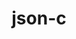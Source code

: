 ---
title: "json-c"
layout: cache
categories: [package, develop-2023-12-10]
meta: {"versions": ["0.16"], "compilers": ["apple-clang@=15.0.0", "gcc@=11.1.0", "gcc@=11.3.0", "gcc@=11.4.0", "gcc@=7.5.0", "gcc@=9.4.0", "oneapi@=2023.2.0"], "oss": ["ubuntu18.04", "ubuntu20.04", "ubuntu22.04", "ventura"], "platforms": ["darwin", "linux"], "targets": ["aarch64", "neoverse_v1", "ppc64le", "x86_64_v3"], "stacks": ["data-vis-sdk", "e4s", "e4s-neoverse_v1", "e4s-oneapi", "e4s-power", "ml-darwin-aarch64-mps", "ml-linux-x86_64-cpu", "ml-linux-x86_64-cuda", "radiuss", "root", "tutorial"], "num_specs": 10, "num_specs_by_stack": {"ml-darwin-aarch64-mps": 1, "root": 10, "radiuss": 1, "e4s-neoverse_v1": 1, "e4s-power": 1, "data-vis-sdk": 2, "e4s": 1, "e4s-oneapi": 1, "ml-linux-x86_64-cpu": 1, "ml-linux-x86_64-cuda": 1, "tutorial": 1}}
spec_details: [{"hash": "2tzdswkmfm2nsx3oggc7vokrbtykvuxd", "compiler": "apple-clang@=15.0.0", "versions": ["0.16"], "os": "ventura", "platform": "darwin", "target": "aarch64", "variants": ["build_system=cmake", "build_type=Release", "generator=make", "~ipo"], "stacks": ["ml-darwin-aarch64-mps", "root"], "size": "-", "tarball": "https://binaries.spack.io/develop-2023-12-10/build_cache/darwin-ventura-aarch64/apple-clang-15.0.0/json-c-0.16/darwin-ventura-aarch64-apple-clang-15.0.0-json-c-0.16-2tzdswkmfm2nsx3oggc7vokrbtykvuxd.spack"}, {"hash": "nte3krjizabvhm4yosws2c2ta64z2fsl", "compiler": "gcc@=7.5.0", "versions": ["0.16"], "os": "ubuntu18.04", "platform": "linux", "target": "x86_64_v3", "variants": ["build_system=cmake", "build_type=Release", "generator=make", "~ipo"], "stacks": ["root", "radiuss"], "size": "-", "tarball": "https://binaries.spack.io/develop-2023-12-10/build_cache/linux-ubuntu18.04-x86_64_v3/gcc-7.5.0/json-c-0.16/linux-ubuntu18.04-x86_64_v3-gcc-7.5.0-json-c-0.16-nte3krjizabvhm4yosws2c2ta64z2fsl.spack"}, {"hash": "uawhrk4tqjsgsc2v7swf5qqx6vk2tov7", "compiler": "gcc@=11.4.0", "versions": ["0.16"], "os": "ubuntu20.04", "platform": "linux", "target": "neoverse_v1", "variants": ["build_system=cmake", "build_type=Release", "generator=make", "~ipo"], "stacks": ["root", "e4s-neoverse_v1"], "size": "-", "tarball": "https://binaries.spack.io/develop-2023-12-10/build_cache/linux-ubuntu20.04-neoverse_v1/gcc-11.4.0/json-c-0.16/linux-ubuntu20.04-neoverse_v1-gcc-11.4.0-json-c-0.16-uawhrk4tqjsgsc2v7swf5qqx6vk2tov7.spack"}, {"hash": "ohnvnqhfyvlin6uw5tult55aballcyl7", "compiler": "gcc@=9.4.0", "versions": ["0.16"], "os": "ubuntu20.04", "platform": "linux", "target": "ppc64le", "variants": ["build_system=cmake", "build_type=Release", "generator=make", "~ipo"], "stacks": ["root", "e4s-power"], "size": "-", "tarball": "https://binaries.spack.io/develop-2023-12-10/build_cache/linux-ubuntu20.04-ppc64le/gcc-9.4.0/json-c-0.16/linux-ubuntu20.04-ppc64le-gcc-9.4.0-json-c-0.16-ohnvnqhfyvlin6uw5tult55aballcyl7.spack"}, {"hash": "t7i5cnybvcnvfmavobuckph4vvpkgedz", "compiler": "gcc@=11.1.0", "versions": ["0.16"], "os": "ubuntu20.04", "platform": "linux", "target": "x86_64_v3", "variants": ["build_system=cmake", "build_type=Release", "generator=make", "~ipo"], "stacks": ["root", "data-vis-sdk"], "size": "-", "tarball": "https://binaries.spack.io/develop-2023-12-10/build_cache/linux-ubuntu20.04-x86_64_v3/gcc-11.1.0/json-c-0.16/linux-ubuntu20.04-x86_64_v3-gcc-11.1.0-json-c-0.16-t7i5cnybvcnvfmavobuckph4vvpkgedz.spack"}, {"hash": "wb36inn4dv6mfj3pkldobbqwlyviju7q", "compiler": "gcc@=11.1.0", "versions": ["0.16"], "os": "ubuntu20.04", "platform": "linux", "target": "x86_64_v3", "variants": ["build_system=cmake", "build_type=Release", "generator=make", "~ipo"], "stacks": ["root", "data-vis-sdk"], "size": "-", "tarball": "https://binaries.spack.io/develop-2023-12-10/build_cache/linux-ubuntu20.04-x86_64_v3/gcc-11.1.0/json-c-0.16/linux-ubuntu20.04-x86_64_v3-gcc-11.1.0-json-c-0.16-wb36inn4dv6mfj3pkldobbqwlyviju7q.spack"}, {"hash": "ky3mnhw6ezoxbrkpwupibgdrj5vfxfvj", "compiler": "gcc@=11.4.0", "versions": ["0.16"], "os": "ubuntu20.04", "platform": "linux", "target": "x86_64_v3", "variants": ["build_system=cmake", "build_type=Release", "generator=make", "~ipo"], "stacks": ["e4s", "root"], "size": "-", "tarball": "https://binaries.spack.io/develop-2023-12-10/build_cache/linux-ubuntu20.04-x86_64_v3/gcc-11.4.0/json-c-0.16/linux-ubuntu20.04-x86_64_v3-gcc-11.4.0-json-c-0.16-ky3mnhw6ezoxbrkpwupibgdrj5vfxfvj.spack"}, {"hash": "rkrrwi7fn74g6eap3mmkavz65lknhgmp", "compiler": "oneapi@=2023.2.0", "versions": ["0.16"], "os": "ubuntu20.04", "platform": "linux", "target": "x86_64_v3", "variants": ["build_system=cmake", "build_type=Release", "generator=make", "~ipo"], "stacks": ["root", "e4s-oneapi"], "size": "-", "tarball": "https://binaries.spack.io/develop-2023-12-10/build_cache/linux-ubuntu20.04-x86_64_v3/oneapi-2023.2.0/json-c-0.16/linux-ubuntu20.04-x86_64_v3-oneapi-2023.2.0-json-c-0.16-rkrrwi7fn74g6eap3mmkavz65lknhgmp.spack"}, {"hash": "y33jhh3o37bcirevlevfspkocs3353f2", "compiler": "gcc@=11.3.0", "versions": ["0.16"], "os": "ubuntu22.04", "platform": "linux", "target": "x86_64_v3", "variants": ["build_system=cmake", "build_type=Release", "generator=make", "~ipo"], "stacks": ["root", "ml-linux-x86_64-cpu", "ml-linux-x86_64-cuda"], "size": "-", "tarball": "https://binaries.spack.io/develop-2023-12-10/build_cache/linux-ubuntu22.04-x86_64_v3/gcc-11.3.0/json-c-0.16/linux-ubuntu22.04-x86_64_v3-gcc-11.3.0-json-c-0.16-y33jhh3o37bcirevlevfspkocs3353f2.spack"}, {"hash": "mu7564vripak6isav5ng5mimyk3l3vcn", "compiler": "gcc@=11.4.0", "versions": ["0.16"], "os": "ubuntu22.04", "platform": "linux", "target": "x86_64_v3", "variants": ["build_system=cmake", "build_type=Release", "generator=make", "~ipo"], "stacks": ["tutorial", "root"], "size": "-", "tarball": "https://binaries.spack.io/develop-2023-12-10/build_cache/linux-ubuntu22.04-x86_64_v3/gcc-11.4.0/json-c-0.16/linux-ubuntu22.04-x86_64_v3-gcc-11.4.0-json-c-0.16-mu7564vripak6isav5ng5mimyk3l3vcn.spack"}]
---